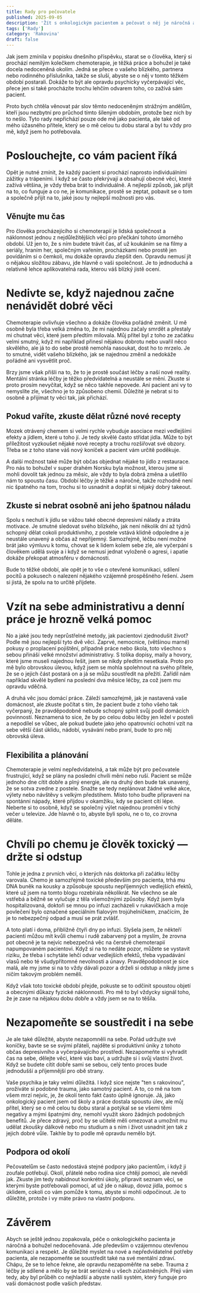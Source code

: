 ```yaml
---
title: Rady pro pečovatele
published: 2025-09-05
description: 'Žít s onkologickým pacientem a pečovat o něj je náročná a často bohužel nedoceňovaná práce. Proto chci popsat pár rad, jak ode mě jako pacienta, tak také od mého přítele, který se o mě během léčby skvěle staral.'
tags: ['Rady']
category: 'Rakovina'
draft: false
---
```


Jak jsem zmínila v popisku dnešního příspěvku, starat se o člověka, který si prochází nemilým kolečkem chemoterapie, je těžká práce a bohužel je také docela nedoceněná okolím. Jedná se přece o vašeho blízkého, partnera nebo rodinného příslušníka, takže se sluší, abyste se o něj v tomto těžkém období postarali. Dokáže to být ale opravdu psychicky vyčerpávající věc, přece jen si také procházíte trochu lehčím odvarem toho, co zažívá sám pacient.

Proto bych chtěla věnovat pár slov těmto nedoceněným strážným andělům, kteří jsou nezbytní pro průchod tímto šíleným obdobím, protože bez nich by to nešlo. Tyto rady nepřichází pouze ode mě jako pacienta, ale také od mého úžasného přítele, který se o mě celou tu dobu staral a byl tu vždy pro mě, když jsem ho potřebovala. 


# Poslouchejte, co vám pacient říká

Opět je nutné zmínit, že každý pacient si prochází naprosto individuálními zážitky a trápeními. I když se často překrývají a obsahují obecné věci, které zažívá většina, je vždy třeba brát to individuálně. A nejlepší způsob, jak přijít na to, co funguje a co ne, je komunikace, prostě se zeptat, pobavit se o tom a společně přijít na to, jaké jsou ty nejlepší možnosti pro vás.

## Věnujte mu čas

Pro člověka procházejícího si chemoterapií je lidská společnost a náklonnost jednou z nejdůležitějších věcí pro přečkání tohoto úmorného období. Už jen to, že s ním budete trávit čas, ať už koukáním se na filmy a seriály, hraním her, společným vařením, procházkami nebo prostě jen povídáním si o čemkoli, mu dokáže opravdu zlepšit den. Opravdu nemusí jít o nějakou složitou zábavu, jde hlavně o vaši společnost. Je to jednoduchá a relativně lehce aplikovatelná rada, kterou váš blízký jistě ocení.


# Nedivte se, když najednou začne nenávidět dobré věci

Chemoterapie ovlivňuje všechno a dokáže člověka pořádně změnit. U mě osobně byla třeba velká změna to, že mi najednou začaly smrdět a přestaly mi chutnat věci, které jsem předtím milovala. Můj přítel byl z toho ze začátku velmi smutný, když mi například přinesl nějakou dobrotu nebo uvařil něco skvělého, ale já to do sebe prostě nemohla nasoukat, dost ho to mrzelo. Je to smutné, vidět vašeho blízkého, jak se najednou změnil a nedokáže pořádně ani vysvětlit proč.

Brzy jsme však přišli na to, že to je prostě součást léčby a naší nové reality. Mentální stránka léčby je těžko předvídatelná a neustále se mění. Zkuste si proto prosím nevyčítat, když se něco takhle nepovede. Ani pacient ani vy to nemyslíte zle, všechno je to způsobeno chemií. Důležité je nebrat si to osobně a přijímat ty věci tak, jak přichází.

## Pokud vaříte, zkuste dělat různé nové recepty

Mozek otrávený chemem si velmi rychle vybuduje asociace mezi vedlejšími efekty a jídlem, které u toho jí. Je tedy skvělé často střídat jídla. Může to být příležitost vyzkoušet nějaké nové recepty a trochu rozšiřovat své obzory. Třeba se z toho stane váš nový koníček a pacient vám určitě poděkuje.

A další možnost také může být občas objednat nějaké to jídlo z restaurace. Pro nás to bohužel v super drahém Norsku byla možnost, kterou jsme si mohli dovolit tak jednou za měsíc, ale vždy to byla dobrá změna a ušetřilo nám to spoustu času. Období léčby je těžké a náročné, takže rozhodně není nic špatného na tom, trochu si to usnadnit a dopřát si nějaký dobrý takeout.

## Zkuste si nebrat osobně ani jeho špatnou náladu

Spolu s nechutí k jídlu se vážou také obecné depresivní nálady a ztráta motivace. Je smutné sledovat svého blízkého, jak není několik dní až týdnů schopný dělat cokoli produktivního, z postele vstává klidně odpoledne a je neustále unavený a občas až nepříjemný. Samozřejmě, léčbu není možné brát jako výmluvu k tomu, chovat se k lidem kolem sebe zle, ale vyčerpání s člověkem udělá svoje a i když se nemusí jednat vyloženě o agresi, i apatie dokáže překopat atmosféru v domácnosti.

Bude to těžké období, ale opět je to vše o otevřené komunikaci, sdílení pocitů a pokusech o nalezení nějakého vzájemně prospěšného řešení. Jsem si jistá, že spolu na to určitě přijdete.


# Vzít na sebe administrativu a denní práce je hrozně velká pomoc

No a jaké jsou tedy neprůstřelné metody, jak pacientovi zjednodušit život? Podle mě jsou nejlepší tyto dvě věci. Zaprvé, nemocnice, (většinou marné) pokusy o proplacení pojištění, případně práce nebo škola, toto všechno s sebou přináší velké množství administrativy. S tolika dopisy, maily a hovory, které jsme museli najednou řešit, jsem se nikdy předtím nesetkala. Proto pro mě bylo obrovskou úlevou, když jsem se mohla spolehnout na svého přítele, že se o jejich část postará on a já se můžu soustředit na přežití. Zařídil nám například skvělé bydlení na poslední dva měsíce léčby, za což jsem mu opravdu vděčná.

A druhá věc jsou domácí práce. Záleží samozřejmě, jak je nastavená vaše domácnost, ale zkuste počítat s tím, že pacient bude z toho všeho tak vyčerpaný, že pravděpodobně nebude schopný splnit svůj podíl domácích povinností. Neznamená to sice, že by po celou dobu léčby jen ležel v posteli a nepodílel se vůbec, ale pokud budete jako jeho opatrovníci ochotní vzít na sebe větší část úklidu, nádobí, vysávání nebo praní, bude to pro něj obrovská úleva.

## Flexibilita a plánování

Chemoterapie je velmi nepředvídatelná, a tak může být pro pečovatele frustrující, když se plány na poslední chvíli mění nebo ruší. Pacient se může jednoho dne cítit dobře a plný energie, ale na druhý den bude tak unavený, že se sotva zvedne z postele. Snažte se tedy neplánovat žádné velké akce, výlety nebo návštěvy s velkým předstihem. Místo toho buďte připraveni na spontánní nápady, které přijdou v okamžiku, kdy se pacient cítí lépe. Neberte si to osobně, když se společný výlet najednou promění v tichý večer u televize. Jde hlavně o to, abyste byli spolu, ne o to, co zrovna děláte.


# Chvíli po chemu je člověk toxický — držte si odstup

Tohle je jedna z prvních věcí, o kterých nás doktorka při začátku léčby varovala. Chemo je samozřejmě toxické především pro pacienta, trhá mu DNA buněk na kousky a způsobuje spoustu nepříjemných vedlejších efektů, které už jsem na tomto blogu rozebírala několikrát. Ne všechno se ale vstřebá a běžně se vylučuje z těla všemožnými způsoby. Když jsem byla hospitalizovaná, doktoři se mnou po infuzi zacházeli v rukavičkách a moje povlečení bylo označené speciálním fialovým trojúhelníčkem, značícím, že je to nebezpečný odpad a musí se prát zvlášť.

A toto platí i doma, přibližně čtyři dny po infuzi. Slyšela jsem, že někteří pacienti můžou mít kvůli chemu i rudě zabarvený pot a myslím, že zrovna pot obecně je ta nejvíc nebezpečná věc na čerstvě chemoterapií napumpovaném pacientovi. Když si na to nedáte pozor, můžete se vystavit riziku, že třeba i schytáte lehčí odvar vedlejších efektů, třeba vypadávání vlasů nebo té všudypřítomné nevolnosti a únavy. Pravděpodobnost je sice malá, ale my jsme si na to vždy dávali pozor a drželi si odstup a nikdy jsme s ničím takovým problém neměli.

Když však toto toxické období přejde, pokuste se to odčinit spoustou objetí a obecnými důkazy fyzické náklonnosti. Pro mě to byl vždycky signál toho, že je zase na nějakou dobu dobře a vždy jsem se na to těšila.


# Nezapomeňte se soustředit i na sebe

Je ale také důležité, abyste nezapomněli na sebe. Pořád udržujte své koníčky, bavte se se svými přáteli, najděte si produktivní úniky z tohoto občas depresivního a vyčerpávajícího prostředí. Nezapomeňte si vyhradit čas na sebe, dělejte věci, které vás baví, a udržujte si i svůj vlastní život. Když se budete cítit dobře sami se sebou, celý tento proces bude jednodušší a příjemnější pro obě strany.

Vaše psychika je taky velmi důležitá. I když sice nejste "ten s rakovinou", prožíváte si podobné trauma, jako samotný pacient. A to, co mě na tom všem mrzí nejvíc, je, že okolí tento fakt často úplně ignoruje. Já, jako onkologický pacient jsem od školy a práce dostala spoustu úlev, ale můj přítel, který se o mě celou tu dobu staral a potýkal se se všemi těmi negativy a mými špatnými dny, nemohl využít skoro žádných podobných benefitů. Je přece zdravý, proč by se učitelé měli omezovat a umožnit mu udělat zkoušky dálkově nebo mu studium a s ním i život usnadnit jen tak z jejich dobré vůle. Takhle by to podle mě opravdu nemělo být.

## Podpora od okolí

Pečovatelům se často nedostává stejné podpory jako pacientům, i když ji zoufale potřebují. Okolí, přátelé nebo rodina sice chtějí pomoci, ale nevědí jak. Zkuste jim tedy nabídnout konkrétní úkoly, připravit seznam věcí, se kterými byste potřebovali pomoci, ať už jde o nákup, dovoz jídla, pomoc s úklidem, cokoli co vám pomůže k tomu, abyste si mohli odpočinout. Je to důležité, protože i vy máte právo na vlastní podporu.


# Závěrem

Abych se ještě jednou zopakovala, péče o onkologického pacienta je náročná a bohužel nedoceňovaná. Jde především o vzájemnou otevřenou komunikaci a respekt. Je důležité myslet na nové a nepředvídatelné potřeby pacienta, ale nezapomeňte se soustředit také na své mentální zdraví. Chápu, že se to lehce řekne, ale opravdu nezapoměňte na sebe. Trauma z léčby je sdílené a mělo by se brát seriózně u všech zúčastněných. Přeji vám tedy, aby byl průběh co nejhladší a abyste našli systém, který funguje pro vaši domácnost podle vašich představ.
